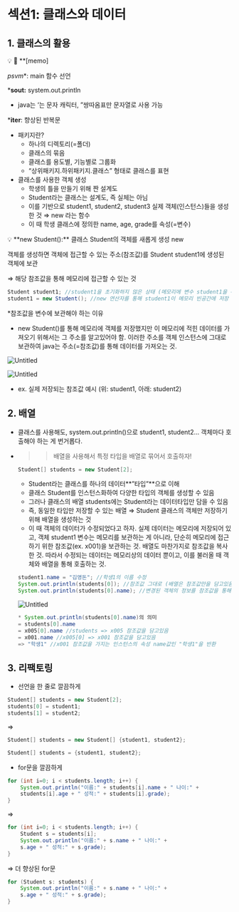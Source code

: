 # 섹션1: 클래스와 데이터

## 1. 클래스의 활용

<aside>
💡 🌠 **[memo]

*psvm**: main 함수 선언

***sout:** system.out.println
- java는 ‘는 문자 캐릭터, ”쌍따옴표만 문자열로 사용 가능 

***iter**: 향상된 반복문

</aside>

- 패키지란?
    - 하나의 디렉토리(=폴더)
    - 클래스의 묶음
    - 클래스를 용도별, 기능별로 그룹화
    - “상위패키지.하위패키지.클래스” 형태로 클래스를 표현
- 클래스를 사용한 객체 생성
    - 학생의 틀을 만들기 위해 짠 설계도
    - Student라는 클래스는 설계도, 즉 실체는 아님
    - 이를 기반으로 student1, student2, student3 실제 객체(인스턴스)들을 생성한 것 ⇒ new 라는 함수
    - 이 때 학생 클래스에 정의한 name, age, grade를 속성(=변수)

<aside>
💡 **new Student():** 클래스 Student의 객체를 새롭게 생성 new

</aside>

객체를 생성하면 객체에 접근할 수 있는 주소(참조값)를 Student student1에 생성된 객체에 보관

⇒ 해당 참조값을 통해 메모리에 접근할 수 있는 것

```java
Student student1; //student1을 초기화하지 않은 상태 (메모리에 변수 student1을 위한 공간이 만들어졌으나, 참조값이 없어 student1 호출 불가능)
student1 = new Student(); //new 연산자를 통해 student1이 메모리 빈공간에 저장 => 참조값이 부여
```

*참조값을 변수에 보관해야 하는 이유

- new Student()를 통해 메모리에 객체를 저장했지만 이 메모리에 적힌 데이터를 가져오기 위해서는 그 주소를 알고있어야 함. 이러한 주소를 객체 인스턴스에 그대로 보관하여 java는 주소(=참조값)를 통해 데이터를 가져오는 것.

![Untitled](%E1%84%89%E1%85%A6%E1%86%A8%E1%84%89%E1%85%A7%E1%86%AB1%20%E1%84%8F%E1%85%B3%E1%86%AF%E1%84%85%E1%85%A2%E1%84%89%E1%85%B3%E1%84%8B%E1%85%AA%20%E1%84%83%E1%85%A6%E1%84%8B%E1%85%B5%E1%84%90%E1%85%A5%20c21d85b89e494ca39cfb5438c34ce420/Untitled.png)

![Untitled](%E1%84%89%E1%85%A6%E1%86%A8%E1%84%89%E1%85%A7%E1%86%AB1%20%E1%84%8F%E1%85%B3%E1%86%AF%E1%84%85%E1%85%A2%E1%84%89%E1%85%B3%E1%84%8B%E1%85%AA%20%E1%84%83%E1%85%A6%E1%84%8B%E1%85%B5%E1%84%90%E1%85%A5%20c21d85b89e494ca39cfb5438c34ce420/Untitled%201.png)

- ex. 실제 저장되는 참조값 예시 (위: student1, 아래: student2)

## 2. 배열

- 클래스를 사용해도, system.out.println()으로 student1, student2… 객체마다 호출해야 하는 게 번거롭다.
- >> 배열을 사용해서 특정 타입을 배열로 묶어서 호출하자!
    
    ```java
    Student[] students = new Student[2];
    ```
    
    - Student라는 클래스를 하나의 데이터**”타입”**으로 이해
    - 클래스 Student를 인스턴스화하여 다양한 타입의 객체를 생성할 수 있음
    - 그러나 클래스의 배열 students에는 Student라는 데이터타입만 담을 수 있음
    - 즉, 동일한 타입만 저장할 수 있는 배열 ⇒ Student 클래스의 객체만 저장하기 위해 배열을 생성하는 것
    - 이 때 객체의 데이터가 수정되었다고 하자. 실제 데이터는 메모리에 저장되어 있고, 객체 student1 변수는 메모리를 보관하는 게 아니라, 단순히 메모리에 접근하기 위한 참조값(ex. x001)을 보관하는 것. 배열도 마찬가지로 참조값을 복사한 것. 따라서 수정되는 데이터는 메모리상의 데이터 뿐이고, 이를 불러올 때 객체와 배열을 통해 호출하는 것.
    
    ```java
    student1.name = "김영돈"; //학생1의 이름 수정
    System.out.println(students[0]); //참조값 그대로 (배열은 참조값만을 담고있음)
    System.out.println(students[0].name); //변경된 객체의 정보를 참조값을 통해 그대로 데려옴
    ```
    
    ![Untitled](%E1%84%89%E1%85%A6%E1%86%A8%E1%84%89%E1%85%A7%E1%86%AB1%20%E1%84%8F%E1%85%B3%E1%86%AF%E1%84%85%E1%85%A2%E1%84%89%E1%85%B3%E1%84%8B%E1%85%AA%20%E1%84%83%E1%85%A6%E1%84%8B%E1%85%B5%E1%84%90%E1%85%A5%20c21d85b89e494ca39cfb5438c34ce420/Untitled%202.png)
    
    ```java
    * System.out.println(students[0].name)의 의미
    = students[0].name
    = x005[0].name //students => x005 참조값을 담고있음
    = x001.name //x005[0] => x001 참조값을 담고있음
    => "학생1" //x001 참조값을 가지는 인스턴스의 속성 name값인 "학생1"을 반환
    ```
    

## 3. 리팩토링

- 선언을 한 줄로 깔끔하게

```java
Student[] students = new Student[2];
students[0] = student1;
students[1] = student2;
```

⇒

```java
Student[] students = new Student[] {student1, student2};
```

```java
Student[] students = {student1, student2};
```

- for문을 깔끔하게

```java
for (int i=0; i < students.length; i++) {
    System.out.println("이름:" + students[i].name + " 나이:" +
    students[i].age + " 성적:" + students[i].grade);
}	
```

⇒

```java
for (int i=0; i < students.length; i++) {
    Student s = students[i];
    System.out.println("이름:" + s.name + " 나이:" +
    s.age + " 성적:" + s.grade);
}
```

⇒ 더 향상된 for문

```java
for (Student s: students) {
    System.out.println("이름:" + s.name + " 나이:" +
    s.age + " 성적:" + s.grade);
}
```